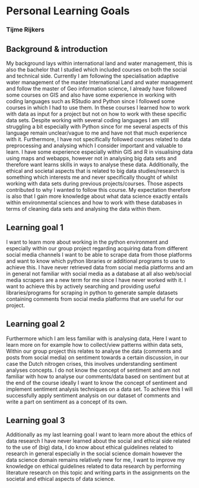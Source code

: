 ﻿# Personal Learning Goals 
### Tijme Rijkers
## Background & introduction

My background lays within international land and water management, this is also the bachelor that I studied which included courses on both the social and technical side. Currently I am following the specialisation adaptive water management of the master International Land and water management and follow the master of Geo information science, I already have followed some courses on GIS and also have some experience in working with coding languages such as RStudio and Python since I followed some courses in which I had to use them. In these courses I learned how to work with data as input for a project but not on how to work with these specific data sets. Despite working with several coding languages I am still struggling a bit especially with Python since for me several aspects of this language remain unclear/vague to me and have not that much experience with it. Furthermore, I have not specifically followed courses related to data preprocessing and analysing which I consider important and valuable to learn. I have some experience especially within GIS and R in visualising data using maps and webapps, however not in analysing big data sets and therefore want learns skills in ways to analyse these data. Additionally, the ethical and societal aspects that is related to big data studies/research is something which interests me and never specifically thought of whilst working with data sets during previous projects/courses. Those aspects contributed to why I wanted to follow this course. My expectation therefore is also that I gain more knowledge about what data science exactly entails within environmental sciences and how to work with these databases in terms of cleaning data sets and analysing the data within them.

## Learning goal 1

I want to learn more about working in the python environment and especially within our group project regarding acquiring data from different social media channels I want to be able to scrape data from those platforms and want to know which python libraries or additional programs to use to achieve this. I have never retrieved data from social media platforms and am in general not familiar with social media as a database at all also web/social media scrapers are a new term for me since I have never worked with it. I want to achieve this by actively searching and providing useful libraries/programs for scraping in python to generate sample datasets containing comments from social media platforms that are useful for our project.

## Learning goal 2

Furthermore which I am less familiar with is analysing data, Here I want to learn more on for example how to collect/view patterns within data sets, Within our group project this relates to analyse the data (comments and posts from social media) on sentiment towards a certain discussion, in our case the Dutch nitrogen crises, this involves understanding sentiment analyses concepts. I do not know the concept of sentiment and am not familiar with how to analyse our comments/data based on sentiment but at the end of the course ideally I want to know the concept of sentiment and implement sentiment analysis techniques on a data set. To achieve this I will successfully apply sentiment analysis on our dataset of comments and write a part on sentiment as a concept of its own.

## Learning goal 3

Additionally as my last learning goal I want to learn more about the ethics of data research I have never learned about the social and ethical side related to the use of (big) data, I do know about ethical guidelines related to research in general especially in the social science domain however the data science domain remains relatively new for me, I want to improve my knowledge on ethical guidelines related to data research by performing literature research on this topic and writing parts in the assignments on the societal and ethical aspects of data science.

